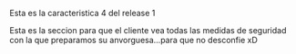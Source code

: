 Esta es la caracteristica 4 del release 1

Esta es la seccion para que el cliente vea todas las medidas de seguridad con la que preparamos su anvorguesa...para que no desconfie xD
